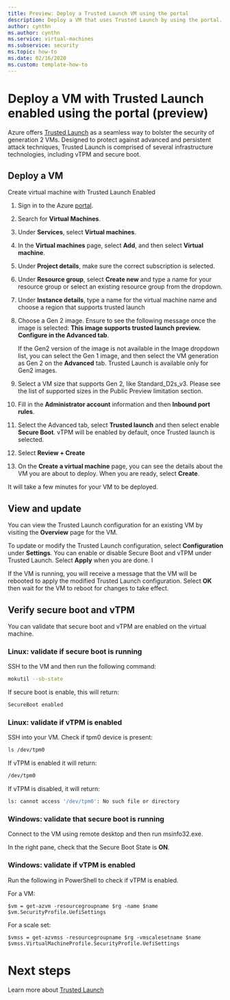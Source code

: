 ```yaml
---
title: Preview: Deploy a Trusted Launch VM using the portal
description: Deploy a VM that uses Trusted Launch by using the portal. 
author: cynthn
ms.author: cynthn
ms.service: virtual-machines
ms.subservice: security
ms.topic: how-to 
ms.date: 02/16/2020
ms.custom: template-how-to 
---
```


# Deploy a VM with Trusted Launch enabled using the portal (preview)

Azure offers [Trusted Launch](trusted-launch.md) as a seamless way to bolster the security of generation 2 VMs. Designed to protect against advanced and persistent attack techniques, Trusted Launch is comprised of several infrastructure technologies, including vTPM and secure boot.

## Deploy a VM
Create virtual machine with Trusted Launch Enabled
1. Sign in to the Azure [portal](https://portal.azure.com).
1. Search for **Virtual Machines**.
2. Under **Services**, select **Virtual machines**.
3. In the **Virtual machines** page, select **Add**, and then select **Virtual machine**.
4. Under **Project details**, make sure the correct subscription is selected.
5. Under **Resource group**, select **Create new** and type a name for your resource group or select an existing resource group from the dropdown.
5. Under **Instance details**, type a name for the virtual machine name and choose a region that supports trusted launch
6. Choose a Gen 2 image. Ensure to see the following message once the image is selected: **This image supports trusted launch preview. Configure in the Advanced tab**.
 
    If the Gen2 version of the image is not available in the Image dropdown list, you can select the Gen 1 image, and then select the VM generation as Gen 2 on the **Advanced** tab. Trusted Launch is available only for Gen2 images.
7.	Select a VM size that supports Gen 2, like Standard_D2s_v3. Please see the list of supported sizes in the Public Preview limitation section.
8.	Fill in the **Administrator account** information and then **Inbound port rules**.
9.	Select the Advanced tab, select **Trusted launch** and then select enable **Secure Boot**. vTPM will be enabled by default, once Trusted launch is selected.
10.	Select **Review + Create**
11.	On the **Create a virtual machine** page, you can see the details about the VM you are about to deploy. When you are ready, select **Create**.


It will take a few minutes for your VM to be deployed. 

## View and update

You can view the Trusted Launch configuration for an existing VM by visiting the **Overview** page for the VM.

To update or modify the Trusted Launch configuration, select **Configuration** under **Settings**. You can enable or disable Secure Boot and vTPM under Trusted Launch. Select **Apply** when you are done. I

If the VM is running, you will receive a message  that the VM will be rebooted to apply the modified Trusted Launch configuration. Select **OK** then wait for the VM to reboot for changes to take effect.


## Verify secure boot and vTPM

You can validate that secure boot and vTPM are enabled on the virtual machine.
	
### Linux: validate if secure boot is running

SSH to the VM and then run the following command: 

```bash
mokutil --sb-state
```

If secure boot is enable, this will return:
 
```bash
SecureBoot enabled 
```

### Linux: validate if vTPM is enabled

SSH into your VM. Check if tpm0 device is present: 

```bash
ls /dev/tpm0
```

If vTPM is enabled it will return:

```bash
/dev/tpm0
```

If vTPM is disabled, it will return:

```bash
ls: cannot access '/dev/tpm0': No such file or directory
```


### Windows: validate that secure boot is running 

Connect to the VM using remote desktop and then run msinfo32.exe.

In the right pane, check that the Secure Boot State is **ON**.
 
### Windows: validate if vTPM is enabled

Run the following in PowerShell to check if vTPM is enabled.

For a VM:

```powershell-interactive
$vm = get-azvm -resourcegroupname $rg -name $name
$vm.SecurityProfile.UefiSettings
```

For a scale set:

```powershell-interactive
$vmss = get-azvmss -resourcegroupname $rg -vmscalesetname $name
$vmss.VirtualMachineProfile.SecurityProfile.UefiSettings
```


# Next steps

Learn more about [Trusted Launch](trusted-launch.md)